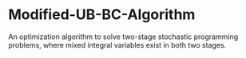 # Modified-UB-BC-Algorithm
An optimization algorithm to solve two-stage stochastic programming problems, where mixed integral variables exist in both two stages. 
